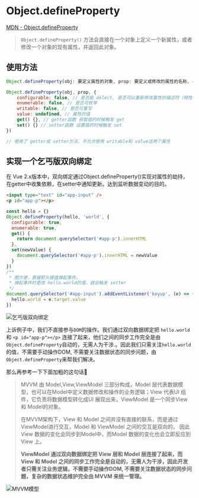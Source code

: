 # Object.defineProperty

[MDN - Object.defineProperty](https://developer.mozilla.org/zh-CN/docs/Web/JavaScript/Reference/Global_Objects/Object/defineProperty)

> `Object.defineProperty()` 方法会直接在一个对象上定义一个新属性，或者修改一个对象的现有属性，并返回此对象。

## 使用方法

``` js
Object.defineProperty(obj: 要定义属性的对象, prop: 要定义或修改的属性的名称, descriptor: 要定义或修改的属性描述符)

Object.defineProperty(obj, prop, {
	configurable: false, // 是否能 delect, 是否可以重新修改属性的描述符（特性 configurable、enumerable、writable...）
	enumerable: false, // 是否可枚举
	writable: false, // 是否可重写
	value: undefined, // 属性的值
	get() {}, // getter函数 获取值的时候触发 get
	set() {} // setter函数 设置值的时候触发 set
})

// 使用了 getter或 setter方法，不允许使用 writable和 value这两个属性
```

## 实现一个乞丐版双向绑定

在 Vue 2.x版本中，双向绑定通过Object.defineProperty()实现对属性的劫持，在getter中收集依赖，在setter中通知更新。达到监听数据变动的目的。

```html
<input type="text" id="app-input" />
<p id="app-p"></p>
```

```js
const hello = {}
Object.defineProperty(hello, 'world', {
  configurable: true,
  enumerable: true,
  get() {
    return document.querySelector('#app-p').innerHTML
  },
  set(newValue) {
    document.querySelector('#app-p').innerHTML = newValue
  }
})
/**
 * 图方便，直接箭头键盘弹起事件。
 * 弹起事件时更改 hello.world的值，就会触发 setter
 */
document.querySelector('#app-input').addEventListener('keyup', (e) => {
  hello.world = e.target.value
})
```

![乞丐版双向绑定](https://s1.ax1x.com/2020/08/20/d31l60.gif)

上诉例子中，我们不直接参与`DOM`的操作。我们通过双向数据绑定把 `hello.world` 和 `<p id="app-p"></p>` 连接了起来，他们之间的同步工作完全是由`Object.defineProperty`自动的，无需人为干涉.。因此我们只需关注`hello.world`的值，不需要手动操作DOM, 不需要关注数据状态的同步问题，由 `Object.defineProperty`来帮我们解决。

那么再参考一下下面加粗的这句话👾

> MVVM 由 Model,View,ViewModel 三部分构成，Model 层代表数据模型，也可以在Model中定义数据修改和操作的业务逻辑；View 代表UI 组件，它负责将数据模型转化成UI 展现出来，ViewModel 是一个同步View 和 Model的对象。
>
> 在MVVM架构下，View 和 Model 之间并没有直接的联系，而是通过ViewModel进行交互，Model 和 ViewModel 之间的交互是双向的， 因此View 数据的变化会同步到Model中，而Model 数据的变化也会立即反应到View 上。
>
> **ViewModel 通过双向数据绑定把 View 层和 Model 层连接了起来，而View 和 Model 之间的同步工作完全是自动的，无需人为干涉，因此开发者只需关注业务逻辑，不需要手动操作DOM, 不需要关注数据状态的同步问题，复杂的数据状态维护完全由 MVVM 来统一管理。**

![MVVM模型](https://s1.ax1x.com/2020/08/27/d5eTpT.png)

